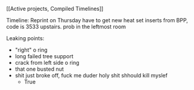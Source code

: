 
[[Active projects, Compiled Timelines]]

Timeline: 
	 Reprint on Thursday
	 have to get new heat set inserts from BPP, code is 3533 upstairs. prob in the leftmost room

Leaking points:

- "right" o ring
- long failed tree support
- crack from left side o ring
- that one busted nut
- shit just broke off, fuck me duder holy shit shhould kill myslef
	- True